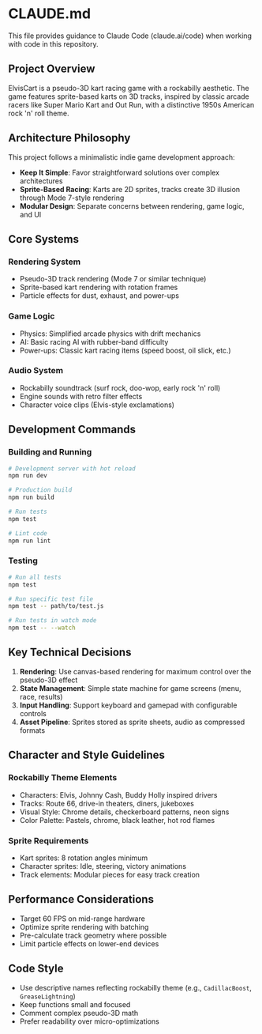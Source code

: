 # CLAUDE.md

This file provides guidance to Claude Code (claude.ai/code) when working with code in this repository.

## Project Overview

ElvisCart is a pseudo-3D kart racing game with a rockabilly aesthetic. The game features sprite-based karts on 3D tracks, inspired by classic arcade racers like Super Mario Kart and Out Run, with a distinctive 1950s American rock 'n' roll theme.

## Architecture Philosophy

This project follows a minimalistic indie game development approach:
- **Keep It Simple**: Favor straightforward solutions over complex architectures
- **Sprite-Based Racing**: Karts are 2D sprites, tracks create 3D illusion through Mode 7-style rendering
- **Modular Design**: Separate concerns between rendering, game logic, and UI

## Core Systems

### Rendering System
- Pseudo-3D track rendering (Mode 7 or similar technique)
- Sprite-based kart rendering with rotation frames
- Particle effects for dust, exhaust, and power-ups

### Game Logic
- Physics: Simplified arcade physics with drift mechanics
- AI: Basic racing AI with rubber-band difficulty
- Power-ups: Classic kart racing items (speed boost, oil slick, etc.)

### Audio System
- Rockabilly soundtrack (surf rock, doo-wop, early rock 'n' roll)
- Engine sounds with retro filter effects
- Character voice clips (Elvis-style exclamations)

## Development Commands

### Building and Running
```bash
# Development server with hot reload
npm run dev

# Production build
npm run build

# Run tests
npm test

# Lint code
npm run lint
```

### Testing
```bash
# Run all tests
npm test

# Run specific test file
npm test -- path/to/test.js

# Run tests in watch mode
npm test -- --watch
```

## Key Technical Decisions

1. **Rendering**: Use canvas-based rendering for maximum control over the pseudo-3D effect
2. **State Management**: Simple state machine for game screens (menu, race, results)
3. **Input Handling**: Support keyboard and gamepad with configurable controls
4. **Asset Pipeline**: Sprites stored as sprite sheets, audio as compressed formats

## Character and Style Guidelines

### Rockabilly Theme Elements
- Characters: Elvis, Johnny Cash, Buddy Holly inspired drivers
- Tracks: Route 66, drive-in theaters, diners, jukeboxes
- Visual Style: Chrome details, checkerboard patterns, neon signs
- Color Palette: Pastels, chrome, black leather, hot rod flames

### Sprite Requirements
- Kart sprites: 8 rotation angles minimum
- Character sprites: Idle, steering, victory animations
- Track elements: Modular pieces for easy track creation

## Performance Considerations

- Target 60 FPS on mid-range hardware
- Optimize sprite rendering with batching
- Pre-calculate track geometry where possible
- Limit particle effects on lower-end devices

## Code Style

- Use descriptive names reflecting rockabilly theme (e.g., `CadillacBoost`, `GreaseLightning`)
- Keep functions small and focused
- Comment complex pseudo-3D math
- Prefer readability over micro-optimizations